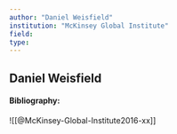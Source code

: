 ```yaml
---
author: "Daniel Weisfield"
institution: "McKinsey Global Institute"
field:
type:
---
```


## Daniel Weisfield
#### Bibliography:

![[@McKinsey-Global-Institute2016-xx]]